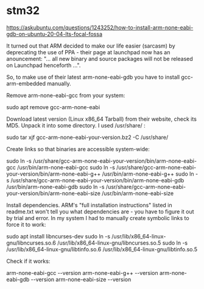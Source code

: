 # stm32

https://askubuntu.com/questions/1243252/how-to-install-arm-none-eabi-gdb-on-ubuntu-20-04-lts-focal-fossa



It turned out that ARM decided to make our life easier (sarcasm) by deprecating the use of PPA - their page at launchpad now has an anouncement: "... all new binary and source packages will not be released on Launchpad henceforth ...".

So, to make use of their latest arm-none-eabi-gdb you have to install gcc-arm-embedded manually.

Remove arm-none-eabi-gcc from your system:

sudo apt remove gcc-arm-none-eabi

Download latest version (Linux x86_64 Tarball) from their website, check its MD5. Unpack it into some directory. I used /usr/share/ :

sudo tar xjf gcc-arm-none-eabi-your-version.bz2 -C /usr/share/

Create links so that binaries are accessible system-wide:

sudo ln -s /usr/share/gcc-arm-none-eabi-your-version/bin/arm-none-eabi-gcc /usr/bin/arm-none-eabi-gcc 
sudo ln -s /usr/share/gcc-arm-none-eabi-your-version/bin/arm-none-eabi-g++ /usr/bin/arm-none-eabi-g++
sudo ln -s /usr/share/gcc-arm-none-eabi-your-version/bin/arm-none-eabi-gdb /usr/bin/arm-none-eabi-gdb
sudo ln -s /usr/share/gcc-arm-none-eabi-your-version/bin/arm-none-eabi-size /usr/bin/arm-none-eabi-size

Install dependencies. ARM's "full installation instructions" listed in readme.txt won't tell you what dependencies are - you have to figure it out by trial and error. In my system I had to manually create symbolic links to force it to work:

sudo apt install libncurses-dev
sudo ln -s /usr/lib/x86_64-linux-gnu/libncurses.so.6 /usr/lib/x86_64-linux-gnu/libncurses.so.5
sudo ln -s /usr/lib/x86_64-linux-gnu/libtinfo.so.6 /usr/lib/x86_64-linux-gnu/libtinfo.so.5

Check if it works:

arm-none-eabi-gcc --version
arm-none-eabi-g++ --version
arm-none-eabi-gdb --version
arm-none-eabi-size --version

